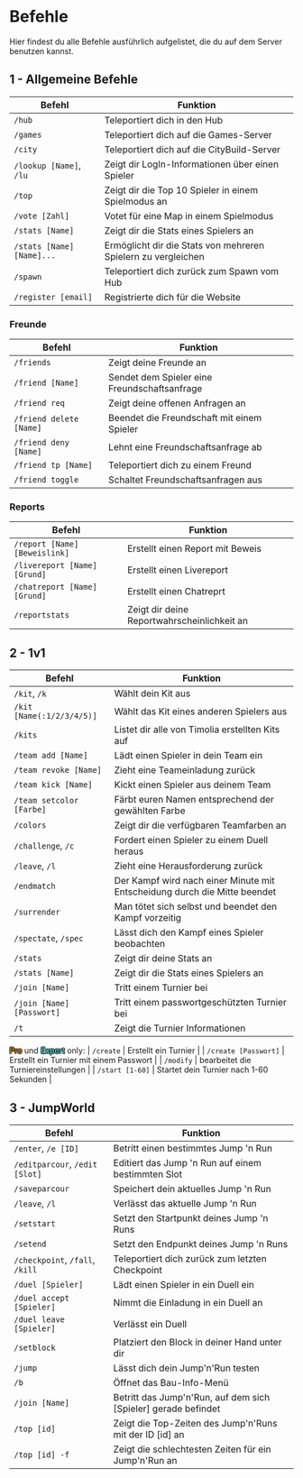 # Befehle

Hier findest du alle Befehle ausführlich aufgelistet, die du auf dem Server benutzen kannst.

## 1 - Allgemeine Befehle

| Befehl | Funktion |
| ------ | -------- |
| `/hub`   | Teleportiert dich in den Hub |
| `/games` | Teleportiert dich auf die Games-Server |
| `/city` | Teleportiert dich auf die CityBuild-Server |
| `/lookup [Name]`, `/lu` | Zeigt dir LogIn-Informationen über einen Spieler |
| `/top` | Zeigt dir die Top 10 Spieler in einem Spielmodus an |
| `/vote [Zahl]` | Votet für eine Map in einem Spielmodus |
| `/stats [Name]` | Zeigt dir die Stats eines Spielers an |
| `/stats [Name] [Name]...` | Ermöglicht dir die Stats von mehreren Spielern zu vergleichen |
| `/spawn` | Teleportiert dich zurück zum Spawn vom Hub |
| `/register [email]` | Registrierte dich für die Website |

### Freunde

| Befehl | Funktion |
| ----- | ---- |
| `/friends` | Zeigt deine Freunde an |
| `/friend [Name]` | Sendet dem Spieler eine Freundschaftsanfrage |
| `/friend req` | Zeigt deine offenen Anfragen an |
| `/friend delete [Name]` | Beendet die Freundschaft mit einem Spieler |
| `/friend deny [Name]` | Lehnt eine Freundschaftsanfrage ab |
| `/friend tp [Name]` | Teleportiert dich zu einem Freund |
| `/friend toggle` | Schaltet Freundschaftsanfragen aus |

### Reports

| Befehl | Funktion |
| --- | --- |
| `/report [Name] [Beweislink]` | Erstellt einen Report mit Beweis |
| `/livereport [Name] [Grund]` | Erstellt einen Livereport |
| `/chatreport [Name] [Grund]` | Erstellt einen Chatreprt |
| `/reportstats` | Zeigt dir deine Reportwahrscheinlichkeit an |

## 2 - 1v1

| Befehl | Funktion |
| ------ | -------- |
| `/kit`, `/k`   | Wählt dein Kit aus |
| `/kit [Name(:1/2/3/4/5)]` | Wählt das Kit eines anderen Spielers aus |
| `/kits` | Listet dir alle von Timolia erstellten Kits auf |
| `/team add [Name]` | Lädt einen Spieler in dein Team ein |
| `/team revoke [Name]` | Zieht eine Teameinladung zurück |
| `/team kick [Name]` | Kickt einen Spieler aus deinem Team |
| `/team setcolor [Farbe]` | Färbt euren Namen entsprechend der gewählten Farbe |
| `/colors` | Zeigt dir die verfügbaren Teamfarben an |
| `/challenge`, `/c` | Fordert einen Spieler zu einem Duell heraus |
| `/leave`, `/l` | Zieht eine Herausforderung zurück |
| `/endmatch`  | Der Kampf wird nach einer Minute mit Entscheidung durch die Mitte beendet |
| `/surrender` | Man tötet sich selbst und beendet den Kampf vorzeitig |
| `/spectate`, `/spec` | Lässt dich den Kampf eines Spieler beobachten |
| `/stats` | Zeigt dir deine Stats an |
| `/stats [Name]` | Zeigt dir die Stats eines Spielers an |
| `/join [Name]` | Tritt einem Turnier bei |
| `/join [Name] [Passwort]` | Tritt einem passwortgeschützten Turnier bei |
| `/t` | Zeigt die Turnier Informationen |
<span style="color: #FFAA00;text-shadow: 1px 1px 1px black, 1px -1px 1px black, -1px 1px 1px black, -1px -1px 1px black;">Pro</span> und <span style="color: #55FFFF;text-shadow: 1px 1px 1px black, 1px -1px 1px black, -1px 1px 1px black, -1px -1px 1px black;">Expert</span> only:
| `/create` | Erstellt ein Turnier |
| `/create [Passwort]` | Erstellt ein Turnier mit einem Passwort |
| `/modify` | bearbeitet die Turniereinstellungen |
| `/start [1-60]` | Startet dein Turnier nach 1-60 Sekunden |

## 3 - JumpWorld

| Befehl | Funktion |
| ------ | -------- |
| `/enter`, `/e [ID]` | Betritt einen bestimmtes Jump 'n Run |
| `/editparcour`, `/edit [Slot]`| Editiert das Jump 'n Run auf einem bestimmten Slot |
| `/saveparcour` | Speichert dein aktuelles Jump 'n Run |
| `/leave`, `/l` | Verlässt das aktuelle Jump 'n Run |
| `/setstart` | Setzt den Startpunkt deines Jump 'n Runs |
| `/setend` | Setzt den Endpunkt deines Jump 'n Runs |
| `/checkpoint`, `/fall`, `/kill` | Teleportiert dich zurück zum letzten Checkpoint |
| `/duel [Spieler]` | Lädt einen Spieler in ein Duell ein |
| `/duel accept [Spieler]` | Nimmt die Einladung in ein Duell an |
| `/duel leave [Spieler]` | Verlässt ein Duell |
| `/setblock` | Platziert den Block in deiner Hand unter dir |
| `/jump` | Lässt dich dein Jump'n'Run testen |
| `/b` | Öffnet das Bau-Info-Menü |
| `/join [Name]` | Betritt das Jump'n'Run, auf dem sich [Spieler] gerade befindet |
| `/top [id]` | Zeigt die Top-Zeiten des Jump'n'Runs mit der ID [id] an |
| `/top [id] -f` | Zeigt die schlechtesten Zeiten für ein Jump'n'Run an |
